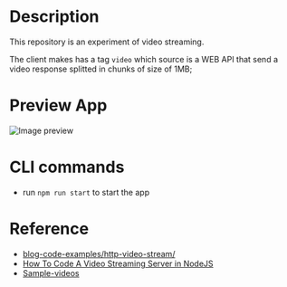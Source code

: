 # Description

This repository is an experiment of video streaming. 

The client makes has a tag `video` which source is a WEB API that send a video response splitted in chunks of size of 1MB;

# Preview App

![Image preview](../video-stream-manager/docs/img/preview.png)

# CLI commands

- run `npm run start` to start the app

# Reference

- [blog-code-examples/http-video-stream/](https://www.youtube.com/watch?v=ZjBLbXUuyWg&t=5s)
- [How To Code A Video Streaming Server in NodeJS](https://github.com/Abdisalan/blog-code-examples/tree/master/http-video-stream)
- [Sample-videos](https://sample-videos.com/)

